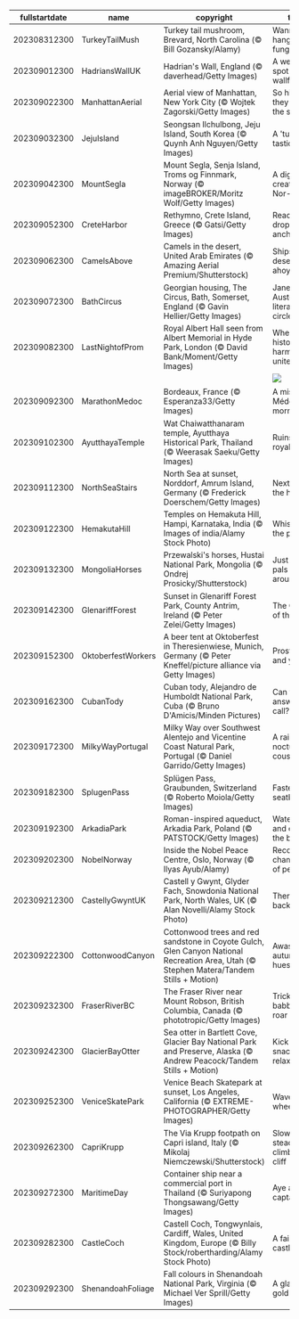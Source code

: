 |fullstartdate|name|copyright|title|image|
|--|--|--|--|--|
202308312300|TurkeyTailMush|Turkey tail mushroom, Brevard, North Carolina (© Bill Gozansky/Alamy)|Wanna hang with a fungi?|![](/en-GB/2023/09/202308312300TurkeyTailMush.jpg)|
202309012300|HadriansWallUK|Hadrian's Wall, England (© daverhead/Getty Images)|A welcome spot for wallflowers|![](/en-GB/2023/09/202309012300HadriansWallUK.jpg)|
202309022300|ManhattanAerial|Aerial view of Manhattan, New York City (© Wojtek Zagorski/Getty Images)|So high they touch the sky|![](/en-GB/2023/09/202309022300ManhattanAerial.jpg)|
202309032300|JejuIsland|Seongsan Ilchulbong, Jeju Island, South Korea (© Quynh Anh Nguyen/Getty Images)|A 'tuff'-tastic crater|![](/en-GB/2023/09/202309032300JejuIsland.jpg)|
202309042300|MountSegla|Mount Segla, Senja Island, Troms og Finnmark, Norway (© imageBROKER/Moritz Wolf/Getty Images)|A digital creation? Nor-way!|![](/en-GB/2023/09/202309042300MountSegla.jpg)|
202309052300|CreteHarbor|Rethymno, Crete Island, Greece (© Gatsi/Getty Images)|Ready to drop anchor?|![](/en-GB/2023/09/202309052300CreteHarbor.jpg)|
202309062300|CamelsAbove|Camels in the desert, United Arab Emirates (© Amazing Aerial Premium/Shutterstock)|Ships of the desert, ahoy!|![](/en-GB/2023/09/202309062300CamelsAbove.jpg)|
202309072300|BathCircus|Georgian housing, The Circus, Bath, Somerset, England (© Gavin Hellier/Getty Images)|Jane Austen's literary circle|![](/en-GB/2023/09/202309072300BathCircus.jpg)|
202309082300|LastNightofProm|Royal Albert Hall seen from Albert Memorial in Hyde Park, London (© David Bank/Moment/Getty Images)|Where history and harmony unite|![](/en-GB/2023/09/202309082300LastNightofProm.jpg)|
||||![](/en-GB/2023/09/.jpg)|
202309092300|MarathonMedoc|Bordeaux, France (© Esperanza33/Getty Images)|A misty Médoc morning|![](/en-GB/2023/09/202309092300MarathonMedoc.jpg)|
202309102300|AyutthayaTemple|Wat Chaiwatthanaram temple, Ayutthaya Historical Park, Thailand (© Weerasak Saeku/Getty Images)|Ruins of a royal temple|![](/en-GB/2023/09/202309102300AyutthayaTemple.jpg)|
202309112300|NorthSeaStairs|North Sea at sunset, Norddorf, Amrum Island, Germany (© Frederick Doerschem/Getty Images)|Next stop, the horizon|![](/en-GB/2023/09/202309112300NorthSeaStairs.jpg)|
202309122300|HemakutaHill|Temples on Hemakuta Hill, Hampi, Karnataka, India (© Images of india/Alamy Stock Photo)|Whispers of the past|![](/en-GB/2023/09/202309122300HemakutaHill.jpg)|
202309132300|MongoliaHorses|Przewalski's horses, Hustai National Park, Mongolia (© Ondrej Prosicky/Shutterstock)|Just two pals horsin’ around|![](/en-GB/2023/09/202309132300MongoliaHorses.jpg)|
202309142300|GlenariffForest|Sunset in Glenariff Forest Park, County Antrim, Ireland (© Peter Zelei/Getty Images)|The Queen of the Glens|![](/en-GB/2023/09/202309142300GlenariffForest.jpg)|
202309152300|OktoberfestWorkers|A beer tent at Oktoberfest in Theresienwiese, Munich, Germany (© Peter Kneffel/picture alliance via Getty Images)|Prost to you and yours!|![](/en-GB/2023/09/202309152300OktoberfestWorkers.jpg)|
202309162300|CubanTody|Cuban tody, Alejandro de Humboldt National Park, Cuba (© Bruno D'Amicis/Minden Pictures)|Can you answer the call?|![](/en-GB/2023/09/202309162300CubanTody.jpg)|
202309172300|MilkyWayPortugal|Milky Way over Southwest Alentejo and Vicentine Coast Natural Park, Portugal (© Daniel Garrido/Getty Images)|A rainbow's nocturnal cousin|![](/en-GB/2023/09/202309172300MilkyWayPortugal.jpg)|
202309182300|SplugenPass|Splügen Pass, Graubunden, Switzerland (© Roberto Moiola/Getty Images)|Fasten your seatbelts!|![](/en-GB/2023/09/202309182300SplugenPass.jpg)|
202309192300|ArkadiaPark|Roman-inspired aqueduct, Arkadia Park, Poland (© PATSTOCK/Getty Images)|Water under and over the bridge|![](/en-GB/2023/09/202309192300ArkadiaPark.jpg)|
202309202300|NobelNorway|Inside the Nobel Peace Centre, Oslo, Norway (© Ilyas Ayub/Alamy)|Recognising champions of peace|![](/en-GB/2023/09/202309202300NobelNorway.jpg)|
202309212300|CastellyGwyntUK|Castell y Gwynt, Glyder Fach, Snowdonia National Park, North Wales, UK (© Alan Novelli/Alamy Stock Photo)|There and back again|![](/en-GB/2023/09/202309212300CastellyGwyntUK.jpg)|
202309222300|CottonwoodCanyon|Cottonwood trees and red sandstone in Coyote Gulch, Glen Canyon National Recreation Area, Utah (© Stephen Matera/Tandem Stills + Motion)|Awash in autumn hues|![](/en-GB/2023/09/202309222300CottonwoodCanyon.jpg)|
202309232300|FraserRiverBC|The Fraser River near Mount Robson, British Columbia, Canada (© phototropic/Getty Images)|Trickle, babble or roar|![](/en-GB/2023/09/202309232300FraserRiverBC.jpg)|
202309242300|GlacierBayOtter|Sea otter in Bartlett Cove, Glacier Bay National Park and Preserve, Alaska (© Andrew Peacock/Tandem Stills + Motion)|Kick back, snack and relax|![](/en-GB/2023/09/202309242300GlacierBayOtter.jpg)|
202309252300|VeniceSkatePark|Venice Beach Skatepark at sunset, Los Angeles, California (© EXTREME-PHOTOGRAPHER/Getty Images)|Waves for wheels|![](/en-GB/2023/09/202309252300VeniceSkatePark.jpg)|
202309262300|CapriKrupp|The Via Krupp footpath on Capri island, Italy (© Mikolaj Niemczewski/Shutterstock)|Slow and steady climbs the cliff|![](/en-GB/2023/09/202309262300CapriKrupp.jpg)|
202309272300|MaritimeDay|Container ship near a commercial port in Thailand (© Suriyapong Thongsawang/Getty Images)|Aye aye, captain!|![](/en-GB/2023/09/202309272300MaritimeDay.jpg)|
202309282300|CastleCoch|Castell Coch, Tongwynlais, Cardiff, Wales, United Kingdom, Europe (© Billy Stock/robertharding/Alamy Stock Photo)|A fairytale castle|![](/en-GB/2023/09/202309282300CastleCoch.jpg)|
202309292300|ShenandoahFoliage|Fall colours in Shenandoah National Park, Virginia (© Michael Ver Sprill/Getty Images)|A glade of gold|![](/en-GB/2023/09/202309292300ShenandoahFoliage.jpg)|
